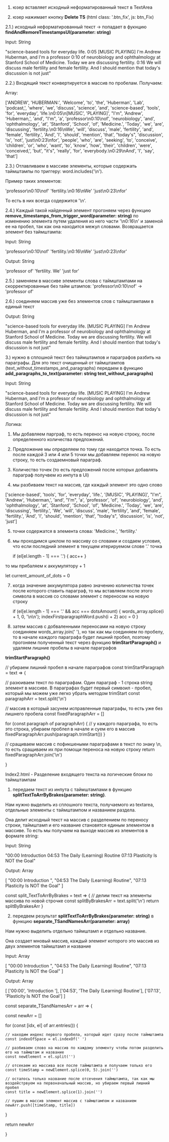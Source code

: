 
1) юзер вставляет исходный неформатированный текст в TextArea



2) юзер нажимает кнопку __Delete TS__ (html class: '.btn_fix', js: btn_Fix) 

2.1.) исходный неформатированный текст -> попадает в фукнцию __findAndRemoreTimestampsUI(parameter: string)__

Input:
String

"science-based tools for everyday life.
0:05
[MUSIC PLAYING] I'm Andrew Huberman, and I'm a professor
0:10
of neurobiology and ophthalmology at Stanford School of Medicine. Today we are discussing fertility.
0:16
We will discuss male fertility and female fertility. And I should mention that today's discussion is not just"

2.2.) Входящий текст конвертируется в массив по пробелам. Получаем:

Array:

['ANDREW', 'HUBERMAN:', 'Welcome', 'to', 'the', 'Huberman', 'Lab', 'podcast,', 'where', 'we', 'discuss', 'science', 'and', 'science-based', 'tools', 'for', 'everyday', 'life.\n0:05\n[MUSIC', 'PLAYING]', "I'm", 'Andrew', 'Huberman,', 'and', "I'm", 'a', 'professor\n0:10\nof', 'neurobiology', 'and', 'ophthalmology', 'at', 'Stanford', 'School', 'of', 'Medicine.', 'Today', 'we', 'are', 'discussing', 'fertility.\n0:16\nWe', 'will', 'discuss', 'male', 'fertility', 'and', 'female', 'fertility.', 'And', 'I', 'should', 'mention', 'that', "today's", 'discussion', 'is', 'not', 'just\n0:23\nfor', 'people', 'who', 'are', 'seeking', 'to', 'conceive', 'children', 'or', 'who', 'want', 'to', 'know', 'how', 'their', 'children', 'were', 'conceived,', 'but', "it's", 'really', 'for', 'everybody.\n0:29\nAnd', 'I', 'say', 'that']


2.3.) Отлавливаем в массиве элементы, которые содержать таймштампы по триггеру: word.includes('\n'). 

Пример таких элементов:

'professor\n0:10\nof'
'fertility.\n0:16\nWe'
'just\n0:23\nfor'

То есть в них всегда содержится '\n'.

2.4.) Каждый такой найденный элемент прогоняем через функцию __remove_timestamps_from_trigger_word(parameter: string)__ по изменению элемента путем удаления из него части '\n0:16\n' и заменой ее на пробел, так как она находится межул словами. Возвращается элемент без таймштампа:

Input:
String

'professor\n0:10\nof'
'fertility.\n0:16\nWe'
'just\n0:23\nfor'

Output:
String

'professor of'
'fertility. We'
'just for'

2.5.) заменяем в массиве элементы слова с таймштампами на скорректированные без тайм штампов: 'professor\n0:10\nof' ->  'professor of'

2.6.) соединяем массив уже без элементов слов с таймштампами в единый текст

Output:
String

"science-based tools for everyday life. [MUSIC PLAYING] I'm Andrew Huberman, and I'm a professor of neurobiology and ophthalmology at Stanford School of Medicine. Today we are discussing fertility. We will discuss male fertility and female fertility. And I should mention that today's discussion is not just"







3.) нужно в сплошной текст без таймштампов и параграфов разбить на параграфы. Для это текст очищенный от таймштампов (text_without_timestamps_and_paragraphs) передаем в функцию __add_paragraphs_to_text(parameter: string text_without_paragraphs)__


Input:
String

"science-based tools for everyday life. [MUSIC PLAYING] I'm Andrew Huberman, and I'm a professor of neurobiology and ophthalmology at Stanford School of Medicine. Today we are discussing fertility. We will discuss male fertility and female fertility. And I should mention that today's discussion is not just"


Логика:

1) Мы добавляем парграф, то есть перенос на новую строку, после определенного количества предложений. 

2) Предложение мы определяем по тому где находится точка. То есть после каждой 3 или 4 или 5 точки мы добавляем перенос на новую строку, то есть создаемновый параграф. 

3) Количество точек (то есть предложений после которых добавлять параграф получвем из инпута в UI)

4) мы разбиваем текст на массив, где каждый элемент это одно слово

['science-based', 'tools', 'for', 'everyday', 'life.', '[MUSIC', 'PLAYING]', "I'm", 'Andrew', 'Huberman,', 'and', "I'm", 'a', 'professor', 'of', 'neurobiology', 'and', 'ophthalmology', 'at', 'Stanford', 'School', 'of', 'Medicine.', 'Today', 'we', 'are', 'discussing', 'fertility.', 'We', 'will', 'discuss', 'male', 'fertility', 'and', 'female', 'fertility.', 'And', 'I', 'should', 'mention', 'that', "today's", 'discussion', 'is', 'not', 'just']

5) точки содержатся в элемента слова: 'Medicine.', 'fertility.'

6) мы проходимся циклом по массиву со словами и создаем условия, что если последний элемент в текущем итерируемом слове '.' точка

    if (el[el.length - 1] === '.') {
      acc++
    }

то мы прибаляем к аккумулятору + 1

 let current_amount_of_dots = 0

7) когда значение аккумулятора равно значению количества точек после которого ставить параграф, то мы вставляем после этого символа в массив со словами элемент с переносом на новую строку

    if (el[el.length - 1] === '.' && acc === dotsAmount) {
      words_array.splice(i + 1, 0, '\n\n');
      indexFirstparagraphWord.push(i + 2)
      acc = 0
    }


8) затем массив с добваленными переносами на новую строку соединяем words_array.join(' '), но так как мы соединяем по пробелу, то в начале каждого параграфа будет лишний пробел, поэтому прогоняем полученный текст через функцию __trimStartParagraph()__ и удаляем лишние пробелы в начале параграфов





__trimStartParagraph()__

// убираем лишний пробел в начале параграфов
const trimStartParagraph = text => {

  // разюиваем текст по параграфам. Один параграф - 1 строка string элемент в массиве. В параграфах будет первый симвоил - пробел, который мы можем уже легко убрать методом trimStart
  const paragraphArr = text.split('\n')

  // массив в который засунем исправленные параграфы, то есть уже без лишнего пробела
  const fixedParagraphArr = []

  for (const paragraph of paragraphArr) {
    // у каждого параграфа, то есть это строка, убираем проблел в начале и суем его в массив
    fixedParagraphArr.push(paragraph.trimStart())
  }

  // сращиваем массив с пофикшеными параграфами в текст по знаку \n, то есть сращиваем их при помощи переноса на новую строку
  return fixedParagraphArr.join('\n')

}
















Index2.html - Разделение входящего текста на логические блоки по таймштампам


1) передаем текст из инпута с таймштампами в функцию __splitTextToArrByBrakes(parameter: string)__. 

Нам нужно выделить из сплошного текста, получаемого из textarea, отдельные элементы с таймштампом и названием раздела.

Она делит исходный текст на массив с разделением по переносу строки, таймштамп и его название становятся единым элементом в массиве. То есть мы получаем на выходе массив из элементов в формате string: 

Input:
String

"00:00 Introduction 
04:53 The Daily (Learning) Routine
07:13 Plasticity Is NOT the Goal"

Output:
Array

[
  "00:00 Introduction ",
  "04:53 The Daily (Learning) Routine",
  "07:13 Plasticity Is NOT the Goal"
]


const split_TextToArrByBrakes = text => {
  // делим текст на элементы массива по новой строчке
  const splitByBrakesArr = text.split('\n')
  return splitByBrakesArr
}







2) передвем результат __splitTextToArrByBrakes(parameter: string)__ в функцию __separate_TSandNamesArr(parameter: array)__

Нам нужно выделить отдельно таймштамп и отдельно название.

Она создает мновый массив, каждый элемент которого это массив из двух элементов таймштамп и название

Input:
Array

[
  "00:00 Introduction ",
  "04:53 The Daily (Learning) Routine",
  "07:13 Plasticity Is NOT the Goal"
]


Output:
Array

[
 ['00:00', 'Introduction '],
 ['04:53', 'The Daily (Learning) Routine'],
 ['07:13', 'Plasticity Is NOT the Goal']
]


const separate_TSandNamesArr = arr => {

  const newArr = []

  for (const [idx, el] of arr.entries()) {

    // находим индекс первого пробела, который идет сразу после таймштампа
    const indexOfSpace = el.indexOf(' ')

    // разбиваем слово на массив по каждому элементу чтобы потом разделить его на таймштам и название
    const newElement = el.split('')

    // отсекаем из массива все после таймштампа и получаем только его 
    const timeStamp = newElement.splice(0, 5).join('')

    // осталось только название после отсечения таймштампа, так как мы воздейстрвуем на первоначальный массив, но убираем первый лишний пробел
    const title = newElement.splice(1).join('')

    // пушим в массив элемент массив с таймштампом и названием
    newArr.push([timeStamp, title])

  }

  return newArr

}
